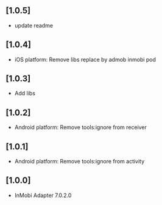 ## [1.0.5] 
- update readme

## [1.0.4] 
- iOS platform: Remove libs replace by admob inmobi pod

## [1.0.3] 
- Add libs

## [1.0.2] 
- Android platform: Remove tools:ignore from receiver

## [1.0.1] 
- Android platform: Remove tools:ignore from activity

## [1.0.0] 
- InMobi Adapter 7.0.2.0